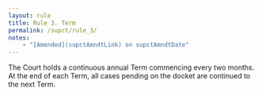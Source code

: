 ```yaml
---
layout: rule
title: Rule 3. Term
permalink: /supct/rule_3/
notes:
    - "[Amended](supctAmndtLink) on supctAmndtDate"
---
```


The Court holds a continuous annual Term commencing every two months. At the end of each Term, all cases pending on the docket are continued to the next Term.
